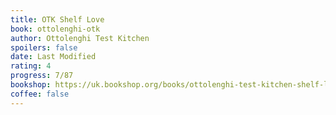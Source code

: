 ```yaml
---
title: OTK Shelf Love
book: ottolenghi-otk
author: Ottolenghi Test Kitchen
spoilers: false
date: Last Modified
rating: 4
progress: 7/87
bookshop: https://uk.bookshop.org/books/ottolenghi-test-kitchen-shelf-love/9781529109481?aid=9613
coffee: false
---
```

